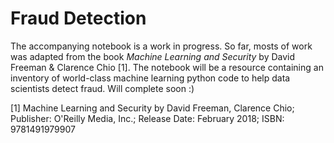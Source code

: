 # Fraud Detection

The accompanying notebook is a work in progress. So far, mosts of work was adapted from the book *Machine Learning and Security* by David Freeman & Clarence Chio [1]. The notebook will be a resource containing an inventory of world-class machine learning python code to help data scientists detect fraud. Will complete soon :)

[1] Machine Learning and Security by David Freeman, Clarence Chio; Publisher: O'Reilly Media, Inc.; Release Date: February 2018; ISBN: 9781491979907
